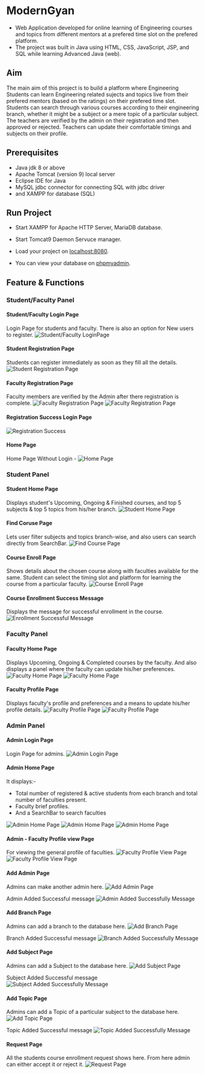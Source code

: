 # ModernGyan
- Web Application developed for online learning of Engineering courses and topics from different mentors at a prefered time slot on the prefered platform.
- The project was built in Java using HTML, CSS, JavaScript, JSP, and SQL while learning Advanced Java (web).

## Aim
The main aim of this project is to build a platform where Engineering Students can learn Engineering related sujects and topics live from their prefered mentors (based on the ratings) on their prefered time slot. Students can search through various courses according to their engineering branch, whether it might be a subject or a mere topic of a particular subject. The teachers are verified by the admin on their registration and then approved or rejected. Teachers can update their comfortable timings and subjects on their profile.

## Prerequisites
- Java jdk 8 or above
- Apache Tomcat (version 9) local server
- Eclipse IDE for Java
- MySQL jdbc connector for connecting SQL with jdbc driver
- and XAMPP for database (SQL)

## Run Project
- Start XAMPP for Apache HTTP Server, MariaDB database.
- Start Tomcat9 Daemon Servuce manager.
- Load your project on [localhost:8080](http://localhost:8080).

- You can view your database on [phpmyadmin](http://localhost/phpmyadmin/).

## Feature & Functions

### Student/Faculty Panel

#### Student/Faculty Login Page
Login Page for students and faculty. There is also an option for New users to register.
![Student/Faculty LoginPage](SiteImages/Student_Faculty_LoginPage.png)

#### Student Registration Page
Students can register immediately as soon as they fill all the details.
![Student Registration Page](SiteImages/StudentRegister.png)

#### Faculty Registration Page
Faculty members are verified by the Admin after there registration is complete.
![Faculty Registration Page](SiteImages/FacultyRegister.png)
![Faculty Registration Page](SiteImages/FacultyRegister2.png)

#### Registration Success Login Page
![Registration Success](SiteImages/RegisterSuccess.png)

#### Home Page
Home Page Without Login -
![Home Page](SiteImages/HomePage.png)

### Student Panel

#### Student Home Page
Displays student's Upcoming, Ongoing & Finished courses, and top 5 subjects & top 5 topics from his/her branch.
![Student Home Page](SiteImages/StudentHomePage.png)

#### Find Coruse Page
Lets user filter subjects and topics branch-wise, and also users can search directly from SearchBar.
![Find Course Page](SiteImages/FindCoursePage.png)

#### Course Enroll Page
Shows details about the chosen course along with faculties available for the same. Student can select the timing slot and platform for learning the course from a particular faculty.
![Course Enroll Page](SiteImages/CourseEnrollPage.png)

#### Course Enrollment Success Message
Displays the message for successful enrollment in the course.
![Enrollment Successful Message](SiteImages/EnrollSuccess.png)


### Faculty Panel

#### Faculty Home Page
Displays Upcoming, Ongoing & Completed courses by the faculty. And also displays a panel where the faculty can update his/her preferences.
![Faculty Home Page](SiteImages/FacultyHomePage.png)
![Faculty Home Page](SiteImages/FacultyHomePage2.png)

#### Faculty Profile Page
Displays faculty's profile and preferences and a means to update his/her profile details.
![Faculty Profile Page](SiteImages/FacultyProfilePage.png)
![Faculty Profile Page](SiteImages/FacultyProfilePage2.png)


### Admin Panel

#### Admin Login Page
Login Page for admins.
![Admin Login Page](SiteImages/AdminLoginPage.png)

#### Admin Home Page
It displays:-
- Total number of registered & active students from each branch and total number of faculties present.
- Faculty brief profiles.
- And a SearchBar to search faculties

![Admin Home Page](SiteImages/AdminHomePage.png)
![Admin Home Page](SiteImages/AdminHomePage2.png)
![Admin Home Page](SiteImages/AdminHomePage3.png)

#### Admin - Faculty Profile view Page
For viewing the general profile of faculties.
![Faculty Profile View Page](SiteImages/FacultyProfileViewPage.png)
![Faculty Profile View Page](SiteImages/FacultyProfileViewPage2.png)

#### Add Admin Page
Admins can make another admin here.
![Add Admin Page](SiteImages/AddAdminPage.png)

Admin Added Successful message
![Admin Added Successfully Message](SiteImages/AddAdminSuccess.png)

#### Add Branch Page
Admins can add a branch to the database here.
![Add Branch Page](SiteImages/AddBranchPage.png)

Branch Added Successful message
![Branch Added Successfully Message](SiteImages/AddBranchSuccess.png)

#### Add Subject Page
Admins can add a Subject to the database here.
![Add Subject Page](SiteImages/AddSubjectPage.png)

Subject Added Successful message
![Subject Added Successfully Message](SiteImages/AddSubjectSuccess.png)

#### Add Topic Page
Admins can add a Topic of a particular subject to the database here.
![Add Topic Page](SiteImages/AddTopicPage.png)

Topic Added Successful message
![Topic Added Successfully Message](SiteImages/AddTopicSuccess.png)

#### Request Page
All the students course enrollment request shows here. From here admin can either accept it or reject it.
![Request Page](SiteImages/RequestPage.png)
